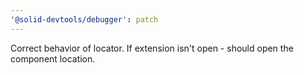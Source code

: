 ```yaml
---
'@solid-devtools/debugger': patch
---
```


Correct behavior of locator. If extension isn't open - should open the component location.
